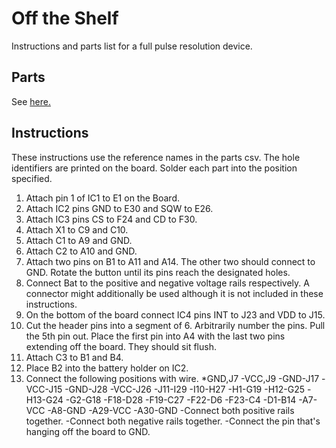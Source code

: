 # Off the Shelf
Instructions and parts list for a full pulse resolution device.

## Parts
See [here.](https://github.com/UCHIC/CIWS-Pulse-Logger/blob/main/Hardware/Off_The_Shelf/Full_Res_Board.csv)

## Instructions
These instructions use the reference names in the parts csv. The hole identifiers are printed on the board. Solder each part into the position specified.

1. Attach pin 1 of IC1 to E1 on the Board.
2. Attach IC2 pins GND to E30 and SQW to E26.
3. Attach IC3 pins CS to F24 and CD to F30.
4. Attach X1 to C9 and C10.
5. Attach C1 to A9 and GND.
6. Attach C2 to A10 and GND.
7. Attach two pins on B1 to A11 and A14. The other two should connect to GND. Rotate the button until its pins reach the designated holes.
8. Connect Bat to the positive and negative voltage rails respectively. A connector might additionally be used although it is not included in these instructions.
9. On the bottom of the board connect IC4 pins INT to J23 and VDD to J15.
10. Cut the header pins into a segment of 6. Arbitrarily number the pins. Pull the 5th pin out. Place the first pin into A4 with the last two pins extending off the board. They should sit flush.
11. Attach C3 to B1 and B4.
12. Place B2 into the battery holder on IC2.
13. Connect the following positions with wire.
*GND,J7
-VCC,J9
-GND-J17
-VCC-J15
-GND-J28
-VCC-J26
-J11-I29
-I10-H27
-H1-G19
-H12-G25
-H13-G24
-G2-G18
-F18-D28
-F19-C27
-F22-D6
-F23-C4
-D1-B14
-A7-VCC
-A8-GND
-A29-VCC
-A30-GND
-Connect both positive rails together.
-Connect both negative rails together.
-Connect the pin that's hanging off the board to GND.